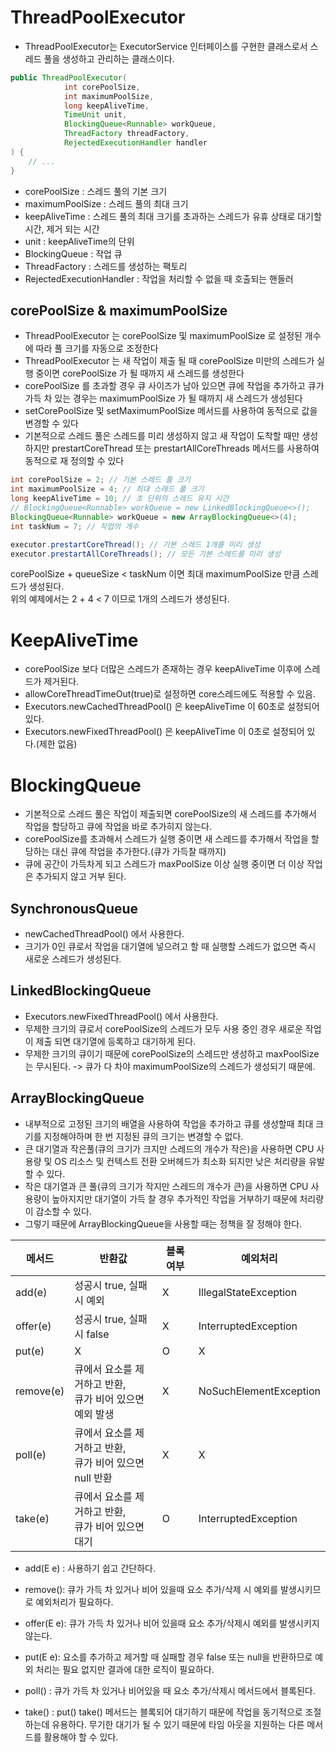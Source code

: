 # ThreadPoolExecutor
- ThreadPoolExecutor는 ExecutorService 인터페이스를 구현한 클래스로서 스레드 풀을 생성하고 관리하는 클래스이다.

```java
public ThreadPoolExecutor(
            int corePoolSize, 
            int maximumPoolSize, 
            long keepAliveTime, 
            TimeUnit unit, 
            BlockingQueue<Runnable> workQueue, 
            ThreadFactory threadFactory, 
            RejectedExecutionHandler handler
) {
    // ...
}
```
- corePoolSize : 스레드 풀의 기본 크기
- maximumPoolSize : 스레드 풀의 최대 크기
- keepAliveTime : 스레드 풀의 최대 크기를 초과하는 스레드가 유휴 상태로 대기할 시간, 제거 되는 시간
- unit : keepAliveTime의 단위
- BlockingQueue<Runnable> : 작업 큐
- ThreadFactory : 스레드를 생성하는 팩토리
- RejectedExecutionHandler : 작업을 처리할 수 없을 때 호출되는 핸들러

## corePoolSize & maximumPoolSize
- ThreadPoolExecutor 는 corePoolSize 및 maximumPoolSize 로 설정된 개수에 따라 풀 크기를 자동으로 조정한다
- ThreadPoolExecutor 는 새 작업이 제출 될 때 corePoolSize 미만의 스레드가 실행 중이면 corePoolSize 가 될 때까지 새 스레드를 생성한다
- corePoolSize 를 초과할 경우 큐 사이즈가 남아 있으면  큐에 작업을 추가하고 큐가 가득 차 있는 경우는 maximumPoolSize 가 될 때까지 새 스레드가 생성된다
- setCorePoolSize 및 setMaximumPoolSize 메서드를 사용하여 동적으로 값을 변경할 수 있다
- 기본적으로 스레드 풀은 스레드를 미리 생성하지 않고 새 작업이 도착할 때만 생성하지만 prestartCoreThread 또는 prestartAllCoreThreads 메서드를 사용하여 동적으로 재 정의할 수 있다

```java
int corePoolSize = 2; // 기본 스레드 풀 크기
int maximumPoolSize = 4; // 최대 스레드 풀 크기
long keepAliveTime = 10; // 초 단위의 스레드 유지 시간
// BlockingQueue<Runnable> workQueue = new LinkedBlockingQueue<>();
BlockingQueue<Runnable> workQueue = new ArrayBlockingQueue<>(4);
int taskNum = 7; // 작업의 개수

executor.prestartCoreThread(); // 기본 스레드 1개를 미리 생성
executor.prestartAllCoreThreads(); // 모든 기본 스레드를 미리 생성
```
corePoolSize + queueSize < taskNum 이면 최대 maximumPoolSize 만큼 스레드가 생성된다.  
위의 예제에서는 2 + 4 < 7 이므로 1개의 스레드가 생성된다.

# KeepAliveTime
- corePoolSize 보다 더많은 스레드가 존재하는 경우 keepAliveTime 이후에 스레드가 제거된다.
- allowCoreThreadTimeOut(true)로 설정하면 core스레드에도 적용할 수 있음.
- Executors.newCachedThreadPool() 은 keepAliveTime 이 60초로 설정되어 있다.
- Executors.newFixedThreadPool() 은 keepAliveTime 이 0초로 설정되어 있다.(제한 없음)


# BlockingQueue
- 기본적으로 스레드 풀은 작업이 제출되면 corePoolSize의 새 스레드를 추가해서 작업을 할당하고 큐에 작업을 바로 추가히지 않는다.
- corePoolSize를 초과해서 스레드가 실행 중이면 새 스레드를 추가해서 작업을 할당하는 대신 큐에 작업을 추가한다.(큐가 가득찰 때까지)
- 큐에 공간이 가득차게 되고 스레드가 maxPoolSize 이상 실행 중이면 더 이상 작업은 추가되지 않고 거부 된다.

## SynchronousQueue
- newCachedThreadPool() 에서 사용한다.
- 크기가 0인 큐로서 작업을 대기열에 넣으려고 할 때 실행할 스레드가 없으면 즉시 새로운 스레드가 생성된다.

## LinkedBlockingQueue
- Executors.newFixedThreadPool() 에서 사용한다.
- 무제한 크기의 큐로서 corePoolSize의 스레드가 모두 사용 중인 경우 새로운 작업이 제출 되면 대기열에 등록하고 대기하게 된다.
- 무제한 크기의 큐이기 때문에 corePoolSize의 스레드만 생성하고 maxPoolSize는 무시된다. -> 큐가 다 차야 maximumPoolSize의 스레드가 생성되기 때문에.

## ArrayBlockingQueue
- 내부적으로 고정된 크기의 배열을 사용하여 작업을 추가하고 큐를 생성할때 최대 크기를 지정해야하며 한 번 지정된 큐의 크기는 변경할 수 없다.
- 큰 대기열과 작은풀(큐의 크기가 크지만 스레드의 개수가 작은)을 사용하면 CPU 사용량 및 OS 리소스 및 컨텍스트 전환 오버헤드가 최소화 되지만 낮은 처리량을 유발할 수 있다.
- 작은 대기열과 큰 풀(큐의 크기가 작지만 스레드의 개수가 큰)을 사용하면 CPU 사용량이 높아지지만 대기열이 가득 찰 경우 추가적인 작업을 거부하기 때문에 처리량이 감소할 수 있다.
- 그렇기 때문에 ArrayBlockingQueue을 사용할 때는 정책을 잘 정해야 한다.

|메서드| 반환값                                    | 블록 여부| 예외처리                   |
|---|----------------------------------------|---|------------------------|
|add(e)| 성공시 true, 실패시 예외                       |X| IllegalStateException  |
|offer(e)| 성공시 true, 실패시 false                    |X| InterruptedException   |
|put(e)| X                                      |O| X                      |
|remove(e)| 큐에서 요소를 제거하고 반환, <br/> 큐가 비어 있으면 예외 발생 |X| NoSuchElementException |
|poll(e)| 큐에서 요소를 제거하고 반환, <br/> 큐가 비어 있으면 null 반환 |X| X                      |
|take(e)| 큐에서 요소를 제거하고 반환, <br/> 큐가 비어 있으면 대기 |O| InterruptedException   |

- add(E e) : 사용하기 쉽고 간단하다.
- remove(): 큐가 가득 차 있거나 비어 있을때 요소 추가/삭제 시 예외를 발생시키므로 예외처리가 필요하다.

- offer(E e): 큐가 가득 차 있거나 비어 있을때 요소 추가/삭제시 예외를 발생시키지 않는다.
- put(E e): 요소를 추가하고 제거할 때 실패할 경우 false 또는 null을 반환하므로 예외 처리는 필요 없지만 결과에 대한 로직이 필요하다.

- poll() : 큐가 가득 차 있거나 비어있을 때 요소 추가/삭제시 메서드에서 블록된다.
- take() : put() take() 메서드는 블록되어 대기하기 때문에 작업을 동기적으로 조절하는데 유용하다. 무기한 대기가 될 수 있기 때문에 타임 아웃을 지원하는 다른 메서드를 활용해야 할 수 있다.
